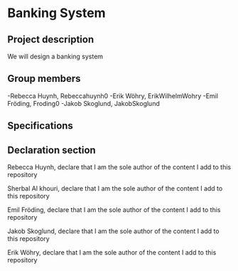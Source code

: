 # Banking System

## Project description
We will design a banking system 

### 

## Group members
-Rebecca Huynh, Rebeccahuynh0
-Erik Wöhry, ErikWilhelmWohry
-Emil Fröding, Froding0
-Jakob Skoglund, JakobSkoglund

## Specifications


## Declaration section
Rebecca Huynh, declare that I am the sole author of the content I add to this repository 

Sherbal Al khouri, declare that I am the sole author of the content I add to this repository 

Emil Fröding, declare that I am the sole author of the content I add to this repository 

Jakob Skoglund, declare that I am the sole author of the content I add to this repository

Erik Wöhry, declare that I am the sole author of the content I add to this repository 

